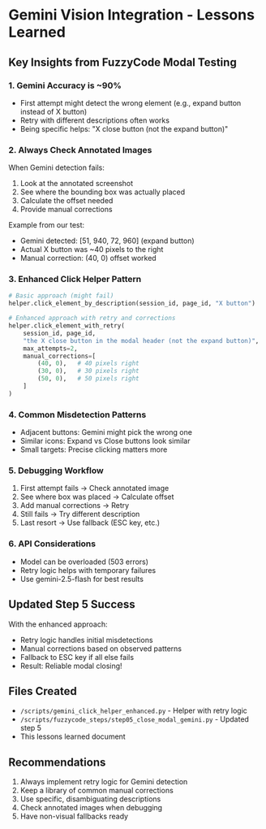 # Gemini Vision Integration - Lessons Learned

## Key Insights from FuzzyCode Modal Testing

### 1. Gemini Accuracy is ~90%
- First attempt might detect the wrong element (e.g., expand button instead of X button)
- Retry with different descriptions often works
- Being specific helps: "X close button (not the expand button)"

### 2. Always Check Annotated Images
When Gemini detection fails:
1. Look at the annotated screenshot
2. See where the bounding box was actually placed
3. Calculate the offset needed
4. Provide manual corrections

Example from our test:
- Gemini detected: [51, 940, 72, 960] (expand button)
- Actual X button was ~40 pixels to the right
- Manual correction: (40, 0) offset worked

### 3. Enhanced Click Helper Pattern
```python
# Basic approach (might fail)
helper.click_element_by_description(session_id, page_id, "X button")

# Enhanced approach with retry and corrections
helper.click_element_with_retry(
    session_id, page_id,
    "the X close button in the modal header (not the expand button)",
    max_attempts=2,
    manual_corrections=[
        (40, 0),   # 40 pixels right
        (30, 0),   # 30 pixels right
        (50, 0),   # 50 pixels right
    ]
)
```

### 4. Common Misdetection Patterns
- Adjacent buttons: Gemini might pick the wrong one
- Similar icons: Expand vs Close buttons look similar
- Small targets: Precise clicking matters more

### 5. Debugging Workflow
1. First attempt fails → Check annotated image
2. See where box was placed → Calculate offset
3. Add manual corrections → Retry
4. Still fails → Try different description
5. Last resort → Use fallback (ESC key, etc.)

### 6. API Considerations
- Model can be overloaded (503 errors)
- Retry logic helps with temporary failures
- Use gemini-2.5-flash for best results

## Updated Step 5 Success
With the enhanced approach:
- Retry logic handles initial misdetections
- Manual corrections based on observed patterns
- Fallback to ESC key if all else fails
- Result: Reliable modal closing!

## Files Created
- `/scripts/gemini_click_helper_enhanced.py` - Helper with retry logic
- `/scripts/fuzzycode_steps/step05_close_modal_gemini.py` - Updated step 5
- This lessons learned document

## Recommendations
1. Always implement retry logic for Gemini detection
2. Keep a library of common manual corrections
3. Use specific, disambiguating descriptions
4. Check annotated images when debugging
5. Have non-visual fallbacks ready